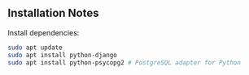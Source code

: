 ## Installation Notes

Install dependencies:
```bash
sudo apt update
sudo apt install python-django
sudo apt install python-psycopg2 # PostgreSQL adapter for Python
```